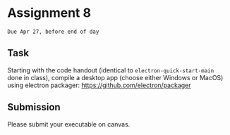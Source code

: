# Assignment 8
`Due Apr 27, before end of day`

## Task

Starting with the code handout (identical to `electron-quick-start-main` done in class), compile a desktop app (choose either Windows or MacOS) using electron packager: https://github.com/electron/packager

## Submission

Please submit your executable on canvas.